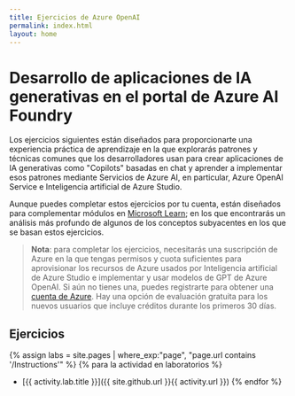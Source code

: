 ```yaml
---
title: Ejercicios de Azure OpenAI
permalink: index.html
layout: home
---
```


# Desarrollo de aplicaciones de IA generativas en el portal de Azure AI Foundry

Los ejercicios siguientes están diseñados para proporcionarte una experiencia práctica de aprendizaje en la que explorarás patrones y técnicas comunes que los desarrolladores usan para crear aplicaciones de IA generativas como "Copilots" basadas en chat y aprender a implementar esos patrones mediante Servicios de Azure AI, en particular, Azure OpenAI Service e Inteligencia artificial de Azure Studio.

Aunque puedes completar estos ejercicios por tu cuenta, están diseñados para complementar módulos en [Microsoft Learn](https://learn.microsoft.com/training/paths/create-custom-copilots-ai-studio/); en los que encontrarás un análisis más profundo de algunos de los conceptos subyacentes en los que se basan estos ejercicios.

> **Nota**: para completar los ejercicios, necesitarás una suscripción de Azure en la que tengas permisos y cuota suficientes para aprovisionar los recursos de Azure usados por Inteligencia artificial de Azure Studio e implementar y usar modelos de GPT de Azure OpenAI. Si aún no tienes una, puedes registrarte para obtener una [cuenta de Azure](https://azure.microsoft.com/free). Hay una opción de evaluación gratuita para los nuevos usuarios que incluye créditos durante los primeros 30 días.

## Ejercicios

{% assign labs = site.pages | where_exp:"page", "page.url contains '/Instructions'" %} {% para la actividad en laboratorios %}
- [{{ activity.lab.title }}]({{ site.github.url }}{{ activity.url }}) {% endfor %}